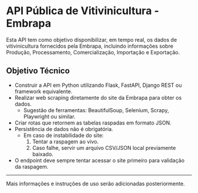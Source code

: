 # API Pública de Vitivinicultura - Embrapa

Esta API tem como objetivo disponibilizar, em tempo real, os dados de vitivinicultura fornecidos pela Embrapa, incluindo informações sobre Produção, Processamento, Comercialização, Importação e Exportação.

## Objetivo Técnico

- Construir a API em Python utilizando Flask, FastAPI, Django REST ou framework equivalente.
- Realizar web scraping diretamente do site da Embrapa para obter os dados.
    - Sugestão de ferramentas: BeautifulSoup, Selenium, Scrapy, Playwright ou similar.
- Criar rotas que retornem as tabelas raspadas em formato JSON.
- Persistência de dados não é obrigatória.
    - Em caso de instabilidade do site:
        1. Tentar a raspagem ao vivo.
        2. Caso falhe, servir um arquivo CSV/JSON local previamente baixado.
- O endpoint deve sempre tentar acessar o site primeiro para validação da raspagem.

---

Mais informações e instruções de uso serão adicionadas posteriormente.